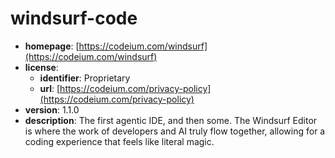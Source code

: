 # windsurf-code

- **homepage**: [https://codeium.com/windsurf](https://codeium.com/windsurf)
- **license**:
  - **identifier**: Proprietary
  - **url**: [https://codeium.com/privacy-policy](https://codeium.com/privacy-policy)
- **version**: 1.1.0
- **description**: The first agentic IDE, and then some. The Windsurf Editor is where the work of developers and AI truly flow together, allowing for a coding experience that feels like literal magic.


